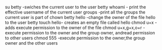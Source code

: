 su betty -swiches the current user to the user betty
whoami - print the effective username of the current user
groups -print all the groups the current user is part of
chown betty hello -change the owner of the file hello to the user betty
touch hello- creates an empty file called hello
chmod u+x - adds execute permission to the owner of the file
chmod u+x,g+x,o+r - execute permission to the owner and the group owner, andread permission to other users
chmod 555 -execute permission to the owner,the group owner and the other users